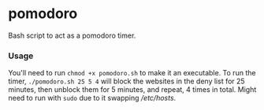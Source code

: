 # pomodoro
Bash script to act as a pomodoro timer.

### Usage
You'll need to run `chmod +x pomodoro.sh` to make it an executable. To run the timer, `./pomodoro.sh 25 5 4` will block the websites in the deny list for 25 minutes, then unblock them for 5 minutes, and repeat, 4 times in total. Might need to run with `sudo` due to it swapping _/etc/hosts_. 
